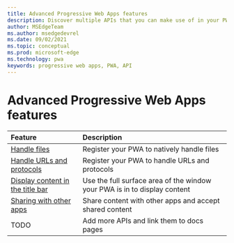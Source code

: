 ```yaml
---
title: Advanced Progressive Web Apps features
description: Discover multiple APIs that you can make use of in your PWAs.
author: MSEdgeTeam
ms.author: msedgedevrel
ms.date: 09/02/2021
ms.topic: conceptual
ms.prod: microsoft-edge
ms.technology: pwa
keywords: progressive web apps, PWA, API
---
```

# Advanced Progressive Web Apps features  

| Feature | Description |  
|:--- |:---  
| [Handle files][FileHandling] | Register your PWA to natively handle files | 
| [Handle URLs and protocols][UrlsProtocolsHandling] | Register your PWA to handle URLs and protocols | 
| [Display content in the title bar][WindowControlsOverlay] | Use the full surface area of the window your PWA is in to display content | 
| [Sharing with other apps][Share] | Share content with other apps and accept shared content | 
| TODO | Add more APIs and link them to docs pages |   


<!-- links -->  

[FileHandling]: ./handle-files.md "Handle files in Progressive Web Apps | Microsoft Docs"  
[UrlsProtocolsHandling]: ./handle-urls-protocols.md "Handle URLs and protocols in Progressive Web Apps | Microsoft Docs"  
[WindowControlsOverlay]: ./window-controls-overlay.md "Display content in the title bar | Microsoft Docs"  
[Share]: ./share.md "Sharing with other apps | Microsoft Docs"  
